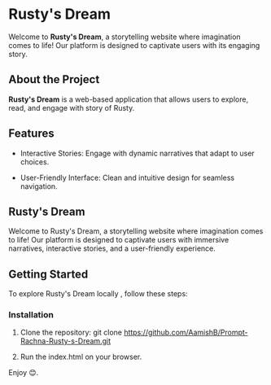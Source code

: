 # Rusty's Dream

Welcome to **Rusty's Dream**, a storytelling website where imagination comes to life! Our platform is designed to captivate users with its engaging story.

## About the Project

**Rusty's Dream** is a web-based application that allows users to explore, read, and engage with story of Rusty.

## Features

- Interactive Stories: Engage with dynamic narratives that adapt to user choices.

- User-Friendly Interface: Clean and intuitive design for seamless navigation.

## Rusty's Dream

Welcome to Rusty's Dream, a storytelling website where imagination comes to life! Our platform is designed to captivate users with immersive narratives, interactive stories, and a user-friendly experience.

## Getting Started

To explore Rusty's Dream locally , follow these steps:

### Installation


1. Clone the repository:
    git clone https://github.com/AamishB/Prompt-Rachna-Rusty-s-Dream.git

2. Run the index.html on your browser.


Enjoy 😊.

